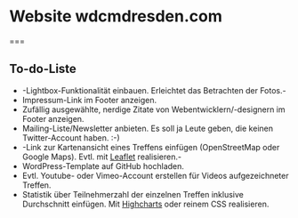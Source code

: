 # Website wdcmdresden.com
===
## To-do-Liste
* -Lightbox-Funktionalität einbauen. Erleichtet das Betrachten der Fotos.-
* Impressum-Link im Footer anzeigen.
* Zufällig ausgewählte, nerdige Zitate von Webentwicklern/-designern im Footer anzeigen.
* Mailing-Liste/Newsletter anbieten. Es soll ja Leute geben, die keinen Twitter-Account haben. :-)
* -Link zur Kartenansicht eines Treffens einfügen (OpenStreetMap oder Google Maps). Evtl. mit [Leaflet](http://leaflet.cloudmade.com/) realisieren.-
* WordPress-Template auf GitHub hochladen.
* Evtl. Youtube- oder Vimeo-Account erstellen für Videos aufgezeichneter Treffen.
* Statistik über Teilnehmerzahl der einzelnen Treffen inklusive Durchschnitt einfügen. Mit [Highcharts](http://highcharts.com) oder reinem CSS realisieren.